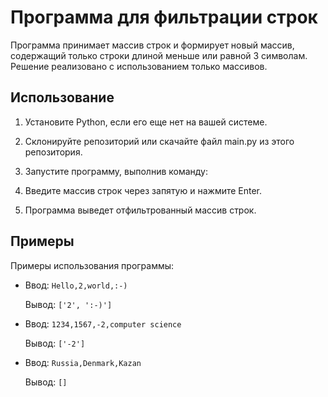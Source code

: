 # Программа для фильтрации строк

Программа принимает массив строк и формирует новый массив, содержащий только строки длиной меньше или равной 3 символам. Решение реализовано с использованием только массивов.

## Использование

1. Установите Python, если его еще нет на вашей системе.

2. Склонируйте репозиторий или скачайте файл main.py из этого репозитория.

3. Запустите программу, выполнив команду:

4. Введите массив строк через запятую и нажмите Enter.

5. Программа выведет отфильтрованный массив строк.

## Примеры

Примеры использования программы:

- Ввод: `Hello,2,world,:-)`

  Вывод: `['2', ':-)']`

- Ввод: `1234,1567,-2,computer science`

  Вывод: `['-2']`

- Ввод: `Russia,Denmark,Kazan`

  Вывод: `[]`
